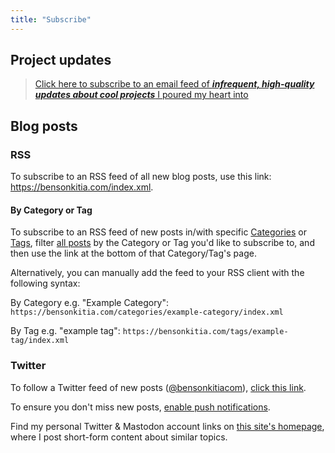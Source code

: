 ```yaml
---
title: "Subscribe"
---
```


## Project updates

>[Click here to subscribe to an email feed of ***infrequent, high-quality updates about cool projects*** I poured my heart into](<https://helianth.co/subscribe?utm_source=bensonkitia.com/subscribe>)

## Blog posts

### RSS

To subscribe to an RSS feed of all new blog posts, use this link: <https://bensonkitia.com/index.xml>.

#### By Category or Tag

To subscribe to an RSS feed of new posts in/with specific [Categories](/categories) or [Tags](/tags), filter [all posts](/blog) by the Category or Tag you'd like to subscribe to, and then use the link at the bottom of that Category/Tag's page.

Alternatively, you can manually add the feed to your RSS client with the following syntax:

By Category e.g. "Example Category": `https://bensonkitia.com/categories/example-category/index.xml`

By Tag e.g. "example tag": `https://bensonkitia.com/tags/example-tag/index.xml`

### Twitter

To follow a Twitter feed of new posts ([@bensonkitiacom](https://twitter.com/bensonkitiacom)), [click this link](https://twitter.com/intent/follow?user_id=1478191446410813441).

To ensure you don't miss new posts, [enable push notifications](https://help.twitter.com/en/managing-your-account/notifications-on-mobile-devices).

Find my personal Twitter & Mastodon account links on [this site's homepage](/), where I post short-form content about similar topics.
